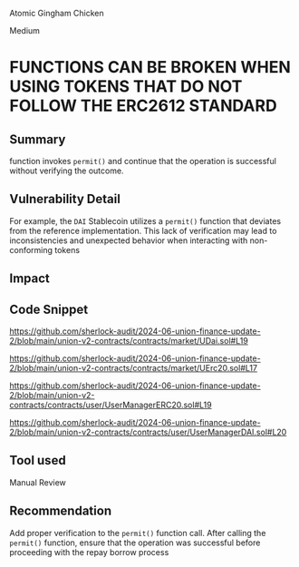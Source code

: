 Atomic Gingham Chicken

Medium

# FUNCTIONS CAN BE BROKEN WHEN USING TOKENS THAT DO NOT FOLLOW THE ERC2612 STANDARD

## Summary
function  invokes `permit()` and continue that the operation is successful without  verifying the outcome.
## Vulnerability Detail
For example, the `DAI` Stablecoin utilizes a `permit()` function that deviates from the reference
implementation. This lack of verification may lead to inconsistencies
and unexpected behavior when interacting with non-conforming tokens

## Impact

## Code Snippet
https://github.com/sherlock-audit/2024-06-union-finance-update-2/blob/main/union-v2-contracts/contracts/market/UDai.sol#L19

https://github.com/sherlock-audit/2024-06-union-finance-update-2/blob/main/union-v2-contracts/contracts/market/UErc20.sol#L17

https://github.com/sherlock-audit/2024-06-union-finance-update-2/blob/main/union-v2-contracts/contracts/user/UserManagerERC20.sol#L19

https://github.com/sherlock-audit/2024-06-union-finance-update-2/blob/main/union-v2-contracts/contracts/user/UserManagerDAI.sol#L20
## Tool used

Manual Review

## Recommendation

Add proper verification to the `permit()` function call. After calling
the `permit()` function, ensure that the operation was successful before
proceeding with the repay borrow process